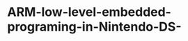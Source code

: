 ARM-low-level-embedded-programing-in-Nintendo-DS-
=================================================
